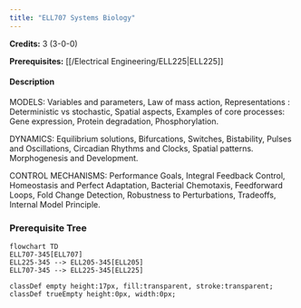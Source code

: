 ```yaml
---
title: "ELL707 Systems Biology"
---
```

**Credits:** 3 (3-0-0)

**Prerequisites:** [[/Electrical Engineering/ELL225|ELL225]]

#### Description
MODELS: Variables and parameters, Law of mass action, Representations : Deterministic vs stochastic, Spatial aspects, Examples of core processes: Gene expression, Protein degradation, Phosphorylation.

DYNAMICS: Equilibrium solutions, Bifurcations, Switches, Bistability, Pulses and Oscillations, Circadian Rhythms and Clocks, Spatial patterns. Morphogenesis and Development.

CONTROL MECHANISMS: Performance Goals, Integral Feedback Control, Homeostasis and Perfect Adaptation, Bacterial Chemotaxis, Feedforward Loops, Fold Change Detection, Robustness to Perturbations, Tradeoffs, Internal Model Principle.

### Prerequisite Tree

```mermaid
flowchart TD
ELL707-345[ELL707]
ELL225-345 --> ELL205-345[ELL205]
ELL707-345 --> ELL225-345[ELL225]

classDef empty height:17px, fill:transparent, stroke:transparent;
classDef trueEmpty height:0px, width:0px;
```